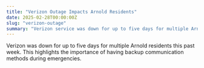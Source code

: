 ```yaml
---
title: "Verizon Outage Impacts Arnold Residents"
date: 2025-02-28T00:00:00Z
slug: "verizon-outage"
summary: "Verizon service was down for up to five days for multiple Arnold residents, highlighting the need for backup communications."
---
```


Verizon was down for up to five days for multiple Arnold residents this past week. This highlights the importance of having backup communication methods during emergencies.
